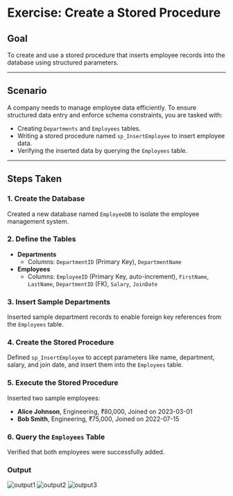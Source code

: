 # Exercise: Create a Stored Procedure

## Goal

To create and use a stored procedure that inserts employee records into the database using structured parameters.

---

## Scenario

A company needs to manage employee data efficiently. To ensure structured data entry and enforce schema constraints, you are tasked with:

- Creating `Departments` and `Employees` tables.
- Writing a stored procedure named `sp_InsertEmployee` to insert employee data.
- Verifying the inserted data by querying the `Employees` table.

---

## Steps Taken

### 1. Create the Database

Created a new database named `EmployeeDB` to isolate the employee management system.

### 2. Define the Tables

- **Departments**
  - Columns: `DepartmentID` (Primary Key), `DepartmentName`
- **Employees**
  - Columns: `EmployeeID` (Primary Key, auto-increment), `FirstName`, `LastName`, `DepartmentID` (FK), `Salary`, `JoinDate`

### 3. Insert Sample Departments

Inserted sample department records to enable foreign key references from the `Employees` table.

### 4. Create the Stored Procedure

Defined `sp_InsertEmployee` to accept parameters like name, department, salary, and join date, and insert them into the `Employees` table.

### 5. Execute the Stored Procedure

Inserted two sample employees:
- **Alice Johnson**, Engineering, ₹80,000, Joined on 2023-03-01
- **Bob Smith**, Engineering, ₹75,000, Joined on 2022-07-15

### 6. Query the `Employees` Table

Verified that both employees were successfully added.

### Output
![output1](https://github.com/user-attachments/assets/1be75bcf-a9f8-4a39-a971-476d31807e30)
![output2](https://github.com/user-attachments/assets/56a578e6-f9aa-486b-95b4-12531cb3364a)
![output3](https://github.com/user-attachments/assets/311a481e-98ef-41a4-b5c2-d7ca8bc956bc)





